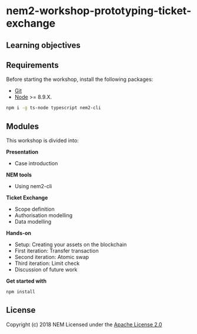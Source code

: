 # nem2-workshop-prototyping-ticket-exchange


## Learning objectives

## Requirements

Before starting the workshop, install the following packages:

* [Git](https://git-scm.com/book/en/v2/Getting-Started-Installing-Git)
* [Node](https://nodejs.org/en/download/) >= 8.9.X.
```sh
npm i -g ts-node typescript nem2-cli
```

## Modules

This workshop is divided into:

**Presentation**
* Case introduction

**NEM tools**
* Using nem2-cli

**Ticket Exchange**
* Scope definition
* Authorisation modelling
* Data modelling

**Hands-on**
* Setup: Creating your assets on the blockchain
* First iteration: Transfer transaction
* Second iteration: Atomic swap
* Third iteration: Limit check
* Discussion of future work

**Get started with**
```sh
npm install
```




## License

Copyright (c) 2018 NEM
Licensed under the [Apache License 2.0](LICENSE)

[docs]: https://nemtech.github.io
